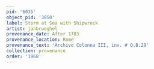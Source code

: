 ```yaml
---
pid: '6035'
object_pid: '3850'
label: Storm at Sea with Shipwreck
artist: janbrueghel
provenance_date: After 1783
provenance_location: Rome
provenance_text: 'Archivo Colonna III, inv. # Q.B.29'
collection: provenance
order: '1968'
---
```

